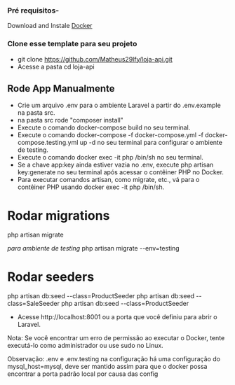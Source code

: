 ### Pré requisitos-

 Download and Instale [Docker](https://docs.docker.com/engine/install/)

 ### Clone esse template para seu projeto

 - git clone https://github.com/Matheus29lfy/loja-api.git
 - Acesse a pasta cd loja-api

 ## Rode App Manualmente
 - Crie um arquivo .env para o ambiente Laravel a partir do .env.example na pasta src.
 - na pasta src rode "composer install"
 - Execute o comando docker-compose build no seu terminal.
 - Execute o comando docker-compose -f docker-compose.yml -f docker-compose.testing.yml up -d no seu terminal para configurar o ambiente de testing.  
 - Execute o comando docker exec -it php /bin/sh no seu terminal.
 - Se a chave app:key ainda estiver vazia no .env, execute php artisan key:generate no seu terminal após acessar o contêiner PHP no Docker.
 - Para executar comandos artisan, como migrate, etc., vá para o contêiner PHP usando docker exec -it php /bin/sh.
# Rodar migrations
 php artisan migrate

*para ambiente de testing*
 php artisan migrate --env=testing

 # Rodar seeders

 php artisan db:seed --class=ProductSeeder
 php artisan db:seed --class=SaleSeeder
 php artisan db:seed --class=ProductSeeder

 - Acesse http://localhost:8001 ou a porta que você definiu para abrir o Laravel.

 Nota: Se você encontrar um erro de permissão ao executar o Docker, tente executá-lo como administrador ou use sudo no Linux.

 Observação: .env e .env.testing na configuração há uma configuração do mysql_host=mysql, deve ser mantido assim para que o docker possa encontrar a porta padrão local por causa das config
